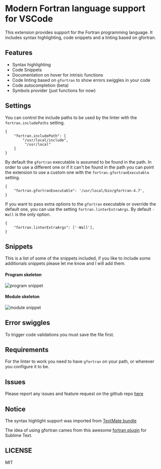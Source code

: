 # Modern Fortran language support for VSCode

This extension provides support for the Fortran programming language. It includes syntax highlighting, code snippets and a linting based on gfortran.

## Features

* Syntax highlighting
* Code Snippets
* Documentation on hover for intrisic functions
* Code linting based on `gfortran` to show errors swiggles in your code
* Code autocompletion (beta)
* Symbols provider (just functions for now)



## Settings

You can control the include paths to be used by the linter with the `fortran.includePaths` setting.
```
{
    "fortran.includePath": [
        "/usr/local/include",
         "/usr/local"
    ]
}
```
By default the `gfortran` executable is assumed to be found in the path. In order to use a different one or if it can't be found in the path you can point the extension to use a custom one with the `fortran.gfortranExecutable` setting.
```
{
    "fortran.gfortranExecutable": '/usr/local/bin/gfortran-4.7',
}
```
If you want to pass extra options to the `gfortran` executable or override the default one, you can use the setting `fortran.linterExtraArgs`. By default `-Wall` is the only option.
```
{
    "fortran.linterExtraArgs": ['-Wall'],
}
```

## Snippets
This is a list of some of the snippets included, if you like to include some additionals snippets please let me know and I will add them.
#### Program skeleton
![program snippet](https://media.giphy.com/media/OYdq9BKYMOOdy/giphy.gif )
#### Module skeleton
![module snippet](https://media.giphy.com/media/3ohzdUNRuio5FfyF1u/giphy.gif )

## Error swiggles
To trigger code validations you must save the file first.

## Requirements
For the linter to work you need to have `gfortran` on your path, or wherever you configure it to be.
## Issues
Please report any issues and feature request on the github repo [here](https://github.com/krvajalmiguelangel/vscode-fortran-support/issues/new)
## Notice
The syntax highlight support was imported from [TextMate bundle](https://github.com/textmate/fortran.tmbundle)

The idea of using gfortran cames from this awesome [fortran plugin](https://github.com/315234/SublimeFortran) for Sublime Text.
## LICENSE 
MIT